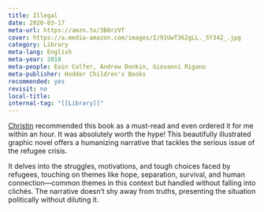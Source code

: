 ```yaml
---
title: Illegal
date: 2020-03-17
meta-url: https://amzn.to/3B0rzVf
cover: https://a.media-amazon.com/images/I/91UwT362gLL._SY342_.jpg
category: Library
meta-lang: English
meta-year: 2018
meta-people: Eoin Colfer, Andrew Donkin, Giovanni Rigano
meta-publisher: Hodder Children's Books
recommended: yes
revisit: no
local-title:
internal-tag: "[[Library]]"
---
```


[Christin](https://x.com/Krriztin) recommended this book as a must-read and even ordered it for me within an hour. It was absolutely worth the hype! This beautifully illustrated graphic novel offers a humanizing narrative that tackles the serious issue of the refugee crisis.

It delves into the struggles, motivations, and tough choices faced by refugees, touching on themes like hope, separation, survival, and human connection—common themes in this context but handled without falling into clichés. The narrative doesn’t shy away from truths, presenting the situation politically without diluting it. 